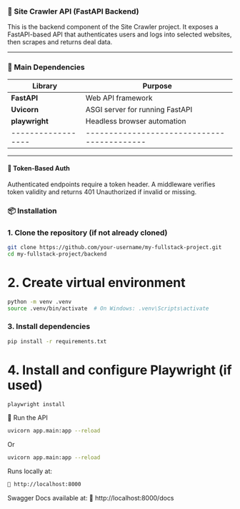 ### 🚀 Site Crawler API (FastAPI Backend)

This is the backend component of the Site Crawler project. It exposes a FastAPI-based API that authenticates users and logs into selected websites, then scrapes and returns deal data.

---

### 📁 Main Dependencies
| Library          | Purpose                                   |
|------------------|-------------------------------------------|
| **FastAPI**      | Web API framework                         |
| **Uvicorn**      | ASGI server for running FastAPI           |
| **playwright**   | Headless browser automation               |
|------------------|-------------------------------------------|

---

#### 🔐 Token-Based Auth
Authenticated endpoints require a token header.
A middleware verifies token validity and returns 401 Unauthorized if invalid or missing.


### 📦 Installation
### 1. Clone the repository (if not already cloned)
```bash
git clone https://github.com/your-username/my-fullstack-project.git
cd my-fullstack-project/backend
```

# 2. Create virtual environment
```bash
python -m venv .venv
source .venv/bin/activate  # On Windows: .venv\Scripts\activate
```

### 3. Install dependencies
```bash
pip install -r requirements.txt
```

# 4. Install and configure Playwright (if used)
```bash
playwright install
```

🚀 Run the API
```bash
uvicorn app.main:app --reload
```
Or 
```bash
uvicorn app.main:app --reload
```

Runs locally at:

```bash
🔗 http://localhost:8000
```

Swagger Docs available at:
📘 http://localhost:8000/docs



